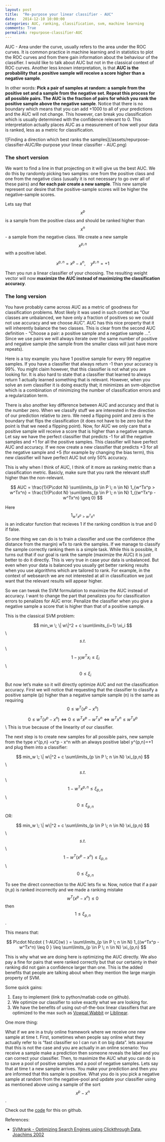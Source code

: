 ```yaml
---
layout: post
title:  "Re-purpose your linear classifier - AUC"
date:   2014-12-10 10:00:00
categories: AUC, ranking, classification, svm, machine learning
comments: True
permalink: repurpose-classifier-AUC
---
```

AUC - Area under the curve, usually refers to the area under the ROC curves. It is common practice in machine learning and in statistics to plot the ROC curves and from there gain information about the behaviour of the classifier.
I would like to talk about AUC but not in the classical context of ROC curves. Another less known interpretation, is that **AUC is the probability that a positive sample will receive a score higher than a negative sample**.

In other words: **Pick a pair of samples at random: a sample from the positive set and a sample from the negative set. Repeat this process for all possible pairs. The AUC is the fraction of pairs for which you rank the positive sample above the negative sample**.
Notice that there is no boundary which means that you can add +1000 to all of your predictions and the AUC will not change. This however, can break you classification which is usually determined with the confidence relevant to 0. 
This interpretation actually places AUC as a measurement of how well your data is ranked, less as a metric for classification.

![Finding a direction which best ranks the samples](/assets/repurpose-classifier-AUC/Re-purpose your linear classifier - AUC.png)


### The short version
We want to find a line in that projecting on it will give us the best AUC.
We do this by randomly picking two samples: one from the positive class and one from the negative class (usually it is not necessary to go over all of these pairs) and **for each pair create a new sample**. This new sample represent our desire that the positive-sample scores will be higher the negative-sample scores.

Lets say that $$x^p$$ is a sample from the positive class and should be ranked higher than $$x^n$$ - a sample from the negative class. 
We create a new sample $$x^{p,n}$$ with a positive label.


$$ x^{p,n} = x^p - x^n  ,\quad  y^{p,n} = +1 $$

Then you run a linear classifier of your choosing. The resulting weight vector will now **maximize the AUC instead of maximizing the classification accuracy**.


### The long version
You have probably came across AUC as a metric of goodness for classification problems. Most likely it was used in such context as “Our classes are unbalanced, we have only a fraction of positives so we could not use accuracy and we choose AUC”. AUC has this nice property that it will inherently balance the two classes. This is clear from the second AUC definition - “Choose a pair: a positive sample and a negative sample ...”. Since we use pairs we will always iterate over the same number of positive and negative sample (the sample from the smaller class will just have more repeats).

Here is a toy example: you have 1 positive sample for every 99 negative samples. If you have a classifier that always return -1 than your accuracy is 99%. You might claim however, that this classifier is not what you are looking for. It is also hard to state that a classifier that learned to always return 1 actually learned something that is relevant. However, when you solve an svm classifier it is doing exactly that; it minimizes an svm-objective which is a combination of minimizing the number of classification errors and a regularization term. 


There is also another key difference between AUC and accuracy and that is the number zero. When we classify stuff we are interested in the direction of our prediction relative to zero. We need a flipping point and zero is the boundary that flips the classification (it does not have to be zero but the point is that we need a flipping point). Now, for AUC we only care that a positive sample will receive a score that is higher than a negative sample. Let say we have the perfect classifier that predicts -1 for all the negative samples and +1 for all the positive samples. This classifier will have perfect AUC and accuracy. If we now create a new classifier that predicts +3 for all the negative sample and +5 (for example by changing the bias term), this new classifier will have perfect AUC but only 50% accuracy.

This is why when I think of AUC, I think of it more as ranking metric than a classification metric. Basicly, make sure that you rank the relevant stuff higher than the non-relevant. 

$$ AUC = \frac{1}{P\cdot N} \sum\limits_{p \in P \; n \in N} 1_{w^Tx^p > w^Tx^n} = \frac{1}{P\cdot N} \sum\limits_{p \in P \; n \in N} 1_{(w^Tx^p - w^Tx^n) \geq 0} $$

Here $$1_{w^Tx^p > w^Tx^n}$$ is an indicator function that recieves 1 if the ranking condition is true and 0 if false.

So one thing we can do is to train a classifier and use the confidence (the distance from the margin) wTx to rank the samples. If we manage to classify the sample correctly ranking them is a simple task. While this is possible, it turns out that if our goal is rank the sample (maximize the AUC) it is just better to do it directly. This is very true in case your data is unbalanced. But even when your data is balanced you usually get better ranking results when you use algorithms which are tailored to rank. For example, in the context of websearch we are not interested at all in classification we just want that the relevant results will appear higher.


So we can tweak the SVM formulation to maximize the AUC instead of accuracy. I want to change the part that penalizes you for classification errors to penalizes for AUC error. Penalize the classifier when you give a negative sample a score that is higher than that of a positive sample.

This is the classical SVM problem:

$$ min_w   \;  \| w\|^2 + c  \sum\limits_{i=1} \xi_i  $$\\
$$ s.t. $$  \\
$$ \quad 1 - y_i w^Tx_i \leq \xi_i $$\\
$$ \quad 0 \leq \xi_i  $$ 

But now let’s make so it will directly optimize AUC and not the classification accuracy.
First we will notice that requesting that the classifier to classify a positive sample (p) higher than a negative sample sample (n) is the same as requiring $$ 0 \leq w^T(x^p - x^n) $$

$$     0 \leq   w^T (x^p - x^n) \iff  0 \leq   w^Tx^p - w^Tx^n \iff  w^Tx^n \leq  w^Tx^p   $$\\
This is true because of the linearity of our classifier.

The next step is to create new samples for all possible pairs, new sample from the type
x^{p,n} =x^p - x^n with an always positive label y^{p,n}=+1 and plug them into a classifier:

$$ min_w   \;  \| w\|^2 + c  \sum\limits_{p \in P \; n \in N}  \xi_{p,n}  $$\\
$$ s.t. $$  \\
$$ \quad 1 - w^Tx^{p,n} \leq \xi_{p,n} $$\\
$$ \quad 0 \leq \xi_{p,n}  $$ 

OR:

$$ min_w   \;  \| w\|^2 + c  \sum\limits_{p \in P \; n \in N}  \xi_{p,n}  $$\\
$$ s.t. $$  \\
$$ \quad 1 - w^T(x^p - x^n) \leq \xi_{p,n} $$\\
$$ \quad 0 \leq \xi_{p,n}  $$ 

To see the direct connection to the AUC lets fix w. Now, notice that if a pair (n,p) is ranked incorrectly and we made a ranking mistake $$ w^T(x^p -x^n) \leq 0$$ then $$ 1 \leq \xi_{p,n}$$ . 

This means that: 

$$ P\cdot N\cdot ( 1-AUC(w) ) = \sum\limits_{p \in P \; n \in N} 1_{(w^Tx^p - w^Tx^n) \leq 0 } \leq \sum\limits_{p \in P \; n \in N} \xi_{p,n} $$

This is why what we are doing here is optimizing the AUC directly. 
We also pay a fine for pairs that were ranked correctly but that our certainty in their ranking did not gain a confidence larger than one. This is the added benefits that people are talking about when they mention the large margin property of SVM.

Some quick gains:

1. Easy to implement (link to python/matlab code on github).
2. We optimize our classifier to solve exactly what we are looking for.
3. We have the benefits of using out-of-the-box linear classifiers that are optimized to the max such as [Vowpal Wabbit][vw] or [Liblinear][liblinear].

One more thing:

What if we are in a truly online framework where we receive one new sample at time t. First, sometimes when people say online what they actually refer to is “fast classifier so I can run it on big data”. lets assume that this is not the case and you are actually in an online scenario: You receive a sample make a prediction then someone reveals the label and you can correct your classifier. Then, to maximize the AUC what you can do is to save a pool of positive samples and a pool of negative samples. Lets say that at time t a new sample arrives. You make your prediction and then you are informed that this sample is positive. What you do is you pick a negative sample at random from the negative-pool and update your classifier using as mentioned above using a sample of the sort $$x^p - x^n$$.


Check out the [code][auc-github] for this on github.

References:

* [SVMrank - Optimizing Search Engines using Clickthrough Data, Joachims 2002][svmrank]

[svmrank]: http://www.cs.cornell.edu/People/tj/publications/joachims_02c.pdf
[auc-github]:  https://github.com/LiorKirsch/classifier-repurposing/tree/master/auc%20and%20ranking
[jekyll]:      http://jekyllrb.com
[jekyll-gh]:   https://github.com/jekyll/jekyll
[jekyll-help]: https://github.com/jekyll/jekyll-help
[vw]: http://hunch.net/~vw/
[liblinear]: http://www.csie.ntu.edu.tw/~cjlin/liblinear/
